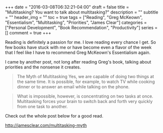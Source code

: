 +++
date = "2016-03-08T06:32:21-04:00"
draft = false
title = "Multitasking? You want to talk about multitasking?"
description = ""
subtitle = ""
header_img = ""
toc = true
tags = ["Reading", "Greg McKeown", "Essentialism", "Multitasking", "Priorities", "James Clear"]
categories = ["Personal Development", "Book Recommendation", "Productivity"]
series = []
comment = true
+++

Reading is definitely a passion for me. I love reading every chance I get. So few books have stuck with me or have become even a flavor of the week that I feel like I have to recommend Greg McKeown's Essentialism again.

I came by another post, not long after reading Greg's book, talking about priorities and the nonsense it creates.

>The Myth of Multitasking
Yes, we are capable of doing two things at the same time. It is possible, for example, to watch TV while cooking dinner or to answer an email while talking on the phone.

>What is impossible, however, is concentrating on two tasks at once. Multitasking forces your brain to switch back and forth very quickly from one task to another.


Check out the whole post below for a good read.

http://jamesclear.com/multitasking-myth
